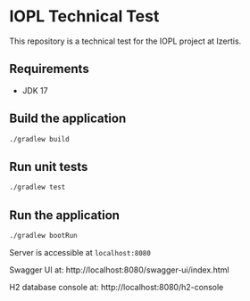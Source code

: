 # IOPL Technical Test

This repository is a technical test for the IOPL project at Izertis.

## Requirements

- JDK 17

## Build the application

```sh
./gradlew build
```

## Run unit tests

```sh
./gradlew test
```

## Run the application

```sh
./gradlew bootRun
```

Server is accessible at `localhost:8080`

Swagger UI at: http://localhost:8080/swagger-ui/index.html

H2 database console at: http://localhost:8080/h2-console
